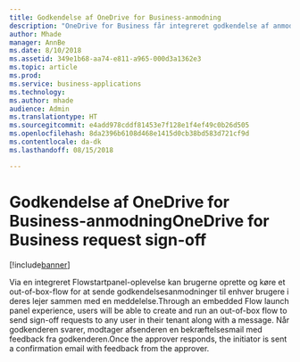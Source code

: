 ```yaml
---
title: Godkendelse af OneDrive for Business-anmodning
description: "OneDrive for Business får integreret godkendelse af anmodninger svarende til oplevelsen i SharePoint"
author: Mhade
manager: AnnBe
ms.date: 8/10/2018
ms.assetid: 349e1b68-aa74-e811-a965-000d3a1362e3
ms.topic: article
ms.prod: 
ms.service: business-applications
ms.technology: 
ms.author: mhade
audience: Admin
ms.translationtype: HT
ms.sourcegitcommit: e4add978cddf81453e7f128e1f4ef49c0b26d505
ms.openlocfilehash: 8da2396b6108d468e1415d0cb38bd583d721cf9d
ms.contentlocale: da-dk
ms.lasthandoff: 08/15/2018

---
```

# <a name="onedrive-for-business-request-sign-off"></a><span data-ttu-id="669bb-103">Godkendelse af OneDrive for Business-anmodning</span><span class="sxs-lookup"><span data-stu-id="669bb-103">OneDrive for Business request sign-off</span></span>


[!include[banner](../../includes/banner.md)]

<span data-ttu-id="669bb-104">Via en integreret Flowstartpanel-oplevelse kan brugerne oprette og køre et out-of-box-flow for at sende godkendelsesanmodninger til enhver brugere i deres lejer sammen med en meddelelse.</span><span class="sxs-lookup"><span data-stu-id="669bb-104">Through an embedded Flow launch panel experience, users will be able to create and run an out-of-box flow to send sign-off requests to any user in their tenant along with a message.</span></span> <span data-ttu-id="669bb-105">Når godkenderen svarer, modtager afsenderen en bekræftelsesmail med feedback fra godkenderen.</span><span class="sxs-lookup"><span data-stu-id="669bb-105">Once the approver responds, the initiator is sent a confirmation email with feedback from the approver.</span></span> 

